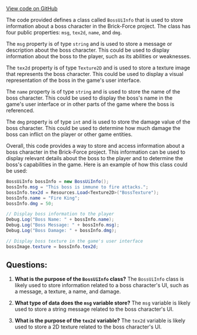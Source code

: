 [View code on GitHub](https://github.com/TieHaxJan/Brick-Force/Assembly-CSharp\BossUiInfo.cs)

The code provided defines a class called `BossUiInfo` that is used to store information about a boss character in the Brick-Force project. The class has four public properties: `msg`, `tex2d`, `name`, and `dmg`.

The `msg` property is of type `string` and is used to store a message or description about the boss character. This could be used to display information about the boss to the player, such as its abilities or weaknesses.

The `tex2d` property is of type `Texture2D` and is used to store a texture image that represents the boss character. This could be used to display a visual representation of the boss in the game's user interface.

The `name` property is of type `string` and is used to store the name of the boss character. This could be used to display the boss's name in the game's user interface or in other parts of the game where the boss is referenced.

The `dmg` property is of type `int` and is used to store the damage value of the boss character. This could be used to determine how much damage the boss can inflict on the player or other game entities.

Overall, this code provides a way to store and access information about a boss character in the Brick-Force project. This information can be used to display relevant details about the boss to the player and to determine the boss's capabilities in the game. Here is an example of how this class could be used:

```csharp
BossUiInfo bossInfo = new BossUiInfo();
bossInfo.msg = "This boss is immune to fire attacks.";
bossInfo.tex2d = Resources.Load<Texture2D>("BossTexture");
bossInfo.name = "Fire King";
bossInfo.dmg = 50;

// Display boss information to the player
Debug.Log("Boss Name: " + bossInfo.name);
Debug.Log("Boss Message: " + bossInfo.msg);
Debug.Log("Boss Damage: " + bossInfo.dmg);

// Display boss texture in the game's user interface
bossImage.texture = bossInfo.tex2d;
```
## Questions: 
 1. **What is the purpose of the `BossUiInfo` class?**
The `BossUiInfo` class is likely used to store information related to a boss character's UI, such as a message, a texture, a name, and damage.

2. **What type of data does the `msg` variable store?**
The `msg` variable is likely used to store a string message related to the boss character's UI.

3. **What is the purpose of the `tex2d` variable?**
The `tex2d` variable is likely used to store a 2D texture related to the boss character's UI.